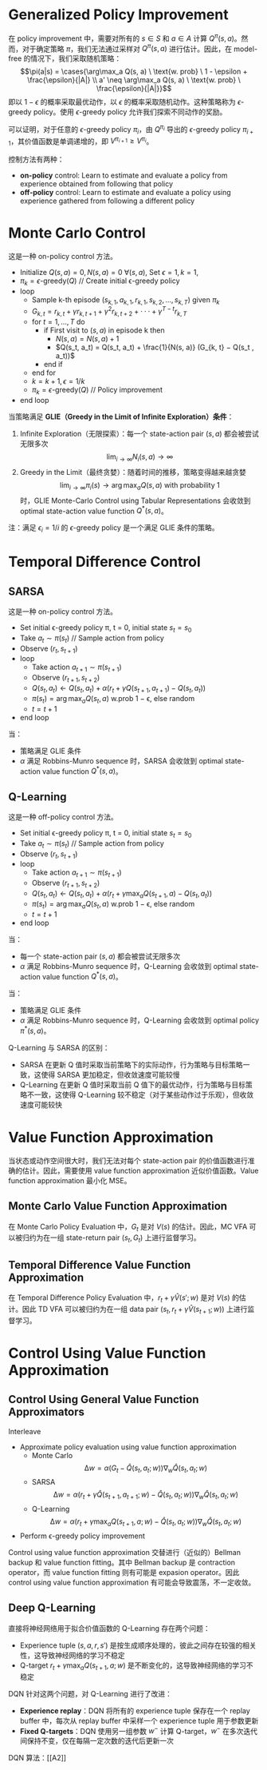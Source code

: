 # Generalized Policy Improvement
在 policy improvement 中，需要对所有的 $s \in S$ 和 $a \in A$ 计算 $Q^\pi(s, a)$。然而，对于确定策略 $\pi$，我们无法通过采样对 $Q^\pi(s, a)$ 进行估计。因此，在 model-free 的情况下，我们采取随机策略：
$$\pi(a|s) = \cases{\arg\max_a Q(s, a) \ \text{w. prob} \ 1 - \epsilon + \frac{\epsilon}{|A|} \\ a' \neq \arg\max_a Q(s, a) \ \text{w. prob} \ \frac{\epsilon}{|A|}}$$
即以 $1 - \epsilon$ 的概率采取最优动作，以 $\epsilon$ 的概率采取随机动作。这种策略称为 $\epsilon$-greedy policy。使用 $\epsilon$-greedy policy 允许我们探索不同动作的奖励。

可以证明，对于任意的 $\epsilon$-greedy policy $\pi_i$，由 $Q^{\pi_i}$ 导出的 $\epsilon$-greedy policy $\pi_{i + 1}$，其价值函数是单调递增的，即 $V^{\pi_{i + 1}} \geq V^{\pi_i}$。

控制方法有两种：
- **on-policy** control: Learn to estimate and evaluate a policy from experience obtained from following that policy
- **off-policy** control: Learn to estimate and evaluate a policy using experience gathered from following a different policy

# Monte Carlo Control
这是一种 on-policy control 方法。
- Initialize $Q(s, a) = 0, N(s, a) = 0 \ ∀(s, a)$, Set $ϵ = 1, k = 1$, 
- $π_k = ϵ\text{-greedy}(Q)$ // Create initial ϵ-greedy policy 
- loop 
	- Sample k-th episode $(s_{k,1}, a_{k,1}, r_{k,1}, s_{k, 2},  . . . , s_{k, T})$ given $π_k$
	- $G_{k, t} = r_{k, t} + γ r_{k, t+1} + γ^2 r_{k, t+2} + · · · + γ^{T−t} r_{k, T}$ 
	- for $t = 1, . . . , T$ do
		- if First visit to $(s, a)$ in episode k then 
			- $N(s, a) = N(s, a) + 1$ 
			- $Q(s_t, a_t) = Q(s_t, a_t) + \frac{1}{N(s, a)} (G_{k, t} − Q(s_t , a_t))$
		- end if 
	- end for
	- $k = k + 1, ϵ = 1/k$ 
	- $π_k = ϵ\text{-greedy}(Q)$ // Policy improvement 
- end loop

当策略满足 **GLIE（Greedy in the Limit of Infinite Exploration）条件**：
1. Infinite Exploration（无限探索）：每一个 state-action pair $(s,a)$ 都会被尝试无限多次
$$\lim_{i \rightarrow \infty} N_i(s, a) \rightarrow \infty$$
3. Greedy in the Limit（最终贪婪）：随着时间的推移，策略变得越来越贪婪
$$\lim_{i \rightarrow \infty} \pi_i(s) \rightarrow \arg\max_a Q(s, a) \ \text{with probability 1}$$
时，GLIE Monte-Carlo Control using Tabular Representations 会收敛到 optimal state-action value function $Q^*(s, a)$。

注：满足 $\epsilon_i = 1 / i$ 的 $\epsilon$-greedy policy 是一个满足 GLIE 条件的策略。

# Temporal Difference Control
## SARSA
这是一种 on-policy control 方法。
- Set initial ϵ-greedy policy π, t = 0, initial state $s_t = s_0$ 
- Take $a_t ∼ π(s_t)$ // Sample action from policy
- Observe $(r_t, s_{t+1})$ 
- loop
	- Take action $a_{t+1} ∼ π(s_{t+1})$
	- Observe $(r_{t+1}, s_{t+2})$ 
	- $Q(s_t, a_t) ← Q(s_t, a_t) + α (r_t + γ Q(s_{t+1}, a_{t+1}) − Q(s_t , a_t))$ 
	- $π(s_t) = \arg\max_a Q(s_t, a)$ w.prob 1 − ϵ, else random 
	- $t = t + 1$ 
- end loop

当：
- 策略满足 GLIE 条件
- $\alpha$ 满足 Robbins-Munro sequence
时，SARSA 会收敛到 optimal state-action value function $Q^*(s, a)$。 
## Q-Learning
这是一种 off-policy control 方法。
- Set initial ϵ-greedy policy π, t = 0, initial state $s_t = s_0$ 
- Take $a_t ∼ π(s_t)$ // Sample action from policy
- Observe $(r_t, s_{t+1})$ 
- loop
	- Take action $a_{t+1} ∼ π(s_{t+1})$
	- Observe $(r_{t+1}, s_{t+2})$ 
	- $Q(s_t, a_t) ← Q(s_t, a_t) + α (r_t + γ \max_a Q(s_{t+1}, a) − Q(s_t , a_t))$ 
	- $π(s_t) = \arg\max_a Q(s_t, a)$ w.prob 1 − ϵ, else random 
	- $t = t + 1$ 
- end loop

当：
- 每一个 state-action pair $(s,a)$ 都会被尝试无限多次
- $\alpha$ 满足 Robbins-Munro sequence
时，Q-Learning 会收敛到 optimal state-action value function $Q^*(s, a)$。 

当：
- 策略满足 GLIE 条件
- $\alpha$ 满足 Robbins-Munro sequence
时，Q-Learning 会收敛到 optimal policy $\pi^*(s, a)$。

Q-Learning 与 SARSA 的区别：
- SARSA 在更新 Q 值时采取当前策略下的实际动作，行为策略与目标策略一致，这使得 SARSA 更加稳定，但收敛速度可能较慢
- Q-Learning 在更新 Q 值时采取当前 Q 值下的最优动作，行为策略与目标策略不一致，这使得 Q-Learning 较不稳定（对于某些动作过于乐观），但收敛速度可能较快 

# Value Function Approximation
当状态或动作空间很大时，我们无法对每个 state-action pair 的价值函数进行准确的估计。因此，需要使用 value function approximation 近似价值函数。Value function approximation 最小化 MSE。
## Monte Carlo Value Function Approximation
在 Monte Carlo Policy Evaluation 中，$G_t$ 是对 $V(s)$ 的估计。因此，MC VFA 可以被归约为在一组 state-return pair $(s_t, G_t)$ 上进行监督学习。
## Temporal Difference Value Function Approximation
在 Temporal Difference Policy Evaluation 中，$r_t + \gamma \hat V(s'; w)$ 是对 $V(s)$ 的估计。因此 TD VFA 可以被归约为在一组 data pair $(s_t, r_t + \gamma \hat V(s_{t+1}; w))$ 上进行监督学习。

# Control Using Value Function Approximation 
## Control Using General Value Function Approximators
Interleave
- Approximate policy evaluation using value function approximation
	- Monte Carlo
$$∆w = α(G_t − \hat Q(s_t, a_t; w)) ∇_w \hat Q(s_t, a_t; w)$$
	- SARSA
$$∆w = α(r_t + \gamma \hat Q(s_{t + 1}, a_{t + 1}; w) − \hat Q(s_t, a_t; w)) ∇_w \hat Q(s_t, a_t; w)$$
	- Q-Learning
$$∆w = α(r_t + \gamma \max_a Q(s_{t + 1}, a; w) − \hat Q(s_t, a_t; w)) ∇_w \hat Q(s_t, a_t; w)$$
- Perform ϵ-greedy policy improvement

Control using value function approximation 交替进行（近似的）Bellman backup 和 value function fitting。其中 Bellman backup 是 contraction operator，而 value function fitting 则有可能是 expasion operator。因此 control using value function approximation 有可能会导致震荡，不一定收敛。
## Deep Q-Learning
直接将神经网络用于拟合价值函数的 Q-Learning 存在两个问题：
- Experience tuple $(s, a, r, s')$ 是按生成顺序处理的，彼此之间存在较强的相关性，这导致神经网络的学习不稳定
- Q-target $r_t + \gamma \max_a Q(s_{t+1}, a; w)$ 是不断变化的，这导致神经网络的学习不稳定

DQN 针对这两个问题，对 Q-Learning 进行了改进：
- **Experience replay**：DQN 将所有的 experience tuple 保存在一个 replay buffer 中，每次从 replay buffer 中采样一个 experience tuple 用于参数更新
- **Fixed Q-targets**：DQN 使用另一组参数 $w^-$ 计算 Q-target，$w^-$ 在多次迭代间保持不变，仅在每隔一定次数的迭代后更新一次

DQN 算法：[[A2]]



